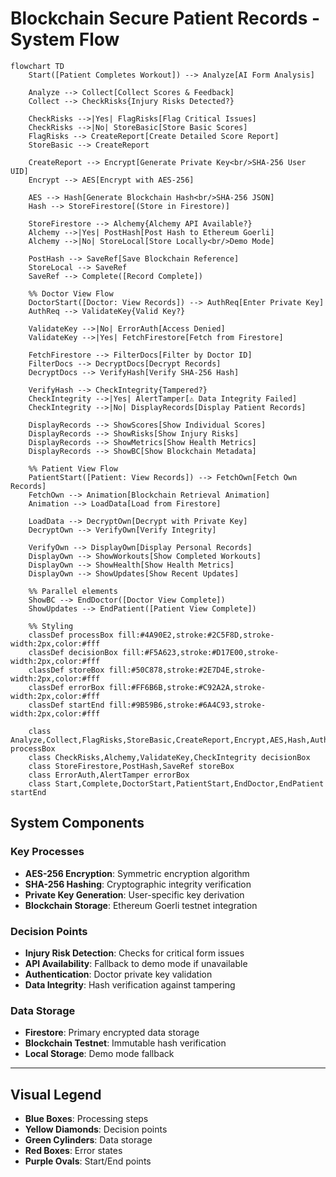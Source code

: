 # Blockchain Secure Patient Records - System Flow

```mermaid
flowchart TD
    Start([Patient Completes Workout]) --> Analyze[AI Form Analysis]
    
    Analyze --> Collect[Collect Scores & Feedback]
    Collect --> CheckRisks{Injury Risks Detected?}
    
    CheckRisks -->|Yes| FlagRisks[Flag Critical Issues]
    CheckRisks -->|No| StoreBasic[Store Basic Scores]
    FlagRisks --> CreateReport[Create Detailed Score Report]
    StoreBasic --> CreateReport
    
    CreateReport --> Encrypt[Generate Private Key<br/>SHA-256 User UID]
    Encrypt --> AES[Encrypt with AES-256]
    
    AES --> Hash[Generate Blockchain Hash<br/>SHA-256 JSON]
    Hash --> StoreFirestore[(Store in Firestore)]
    
    StoreFirestore --> Alchemy{Alchemy API Available?}
    Alchemy -->|Yes| PostHash[Post Hash to Ethereum Goerli]
    Alchemy -->|No| StoreLocal[Store Locally<br/>Demo Mode]
    
    PostHash --> SaveRef[Save Blockchain Reference]
    StoreLocal --> SaveRef
    SaveRef --> Complete([Record Complete])
    
    %% Doctor View Flow
    DoctorStart([Doctor: View Records]) --> AuthReq[Enter Private Key]
    AuthReq --> ValidateKey{Valid Key?}
    
    ValidateKey -->|No| ErrorAuth[Access Denied]
    ValidateKey -->|Yes| FetchFirestore[Fetch from Firestore]
    
    FetchFirestore --> FilterDocs[Filter by Doctor ID]
    FilterDocs --> DecryptDocs[Decrypt Records]
    DecryptDocs --> VerifyHash[Verify SHA-256 Hash]
    
    VerifyHash --> CheckIntegrity{Tampered?}
    CheckIntegrity -->|Yes| AlertTamper[⚠️ Data Integrity Failed]
    CheckIntegrity -->|No| DisplayRecords[Display Patient Records]
    
    DisplayRecords --> ShowScores[Show Individual Scores]
    DisplayRecords --> ShowRisks[Show Injury Risks]
    DisplayRecords --> ShowMetrics[Show Health Metrics]
    DisplayRecords --> ShowBC[Show Blockchain Metadata]
    
    %% Patient View Flow
    PatientStart([Patient: View Records]) --> FetchOwn[Fetch Own Records]
    FetchOwn --> Animation[Blockchain Retrieval Animation]
    Animation --> LoadData[Load from Firestore]
    
    LoadData --> DecryptOwn[Decrypt with Private Key]
    DecryptOwn --> VerifyOwn[Verify Integrity]
    
    VerifyOwn --> DisplayOwn[Display Personal Records]
    DisplayOwn --> ShowWorkouts[Show Completed Workouts]
    DisplayOwn --> ShowHealth[Show Health Metrics]
    DisplayOwn --> ShowUpdates[Show Recent Updates]
    
    %% Parallel elements
    ShowBC --> EndDoctor([Doctor View Complete])
    ShowUpdates --> EndPatient([Patient View Complete])
    
    %% Styling
    classDef processBox fill:#4A90E2,stroke:#2C5F8D,stroke-width:2px,color:#fff
    classDef decisionBox fill:#F5A623,stroke:#D17E00,stroke-width:2px,color:#fff
    classDef storeBox fill:#50C878,stroke:#2E7D4E,stroke-width:2px,color:#fff
    classDef errorBox fill:#FF6B6B,stroke:#C92A2A,stroke-width:2px,color:#fff
    classDef startEnd fill:#9B59B6,stroke:#6A4C93,stroke-width:2px,color:#fff
    
    class Analyze,Collect,FlagRisks,StoreBasic,CreateReport,Encrypt,AES,Hash,AuthReq,FetchFirestore,FilterDocs,DecryptDocs,DisplayRecords,ShowScores,ShowRisks,ShowMetrics,FetchOwn,Animation,LoadData,DecryptOwn,DisplayOwn,ShowWorkouts,ShowHealth,ShowUpdates processBox
    class CheckRisks,Alchemy,ValidateKey,CheckIntegrity decisionBox
    class StoreFirestore,PostHash,SaveRef storeBox
    class ErrorAuth,AlertTamper errorBox
    class Start,Complete,DoctorStart,PatientStart,EndDoctor,EndPatient startEnd
```

## System Components

### Key Processes
- **AES-256 Encryption**: Symmetric encryption algorithm
- **SHA-256 Hashing**: Cryptographic integrity verification
- **Private Key Generation**: User-specific key derivation
- **Blockchain Storage**: Ethereum Goerli testnet integration

### Decision Points
- **Injury Risk Detection**: Checks for critical form issues
- **API Availability**: Fallback to demo mode if unavailable
- **Authentication**: Doctor private key validation
- **Data Integrity**: Hash verification against tampering

### Data Storage
- **Firestore**: Primary encrypted data storage
- **Blockchain Testnet**: Immutable hash verification
- **Local Storage**: Demo mode fallback

---

## Visual Legend

- **Blue Boxes**: Processing steps
- **Yellow Diamonds**: Decision points
- **Green Cylinders**: Data storage
- **Red Boxes**: Error states
- **Purple Ovals**: Start/End points

